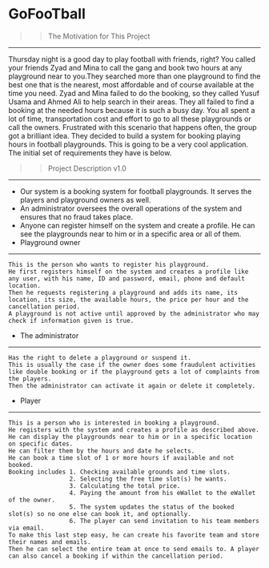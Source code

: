 # GoFooTball

>> The Motivation for This Project 
----------------------------------
Thursday night is a good day to play football with friends, right? You called your friends Zyad and Mina to call the gang and
book two hours at any playground near to you.They searched more than one playground to find the best one that is the nearest,
most affordable and of course available at the time you need. 
Zyad and Mina failed to do the booking, so they called Yusuf Usama and Ahmed Ali to help search in their areas. They all failed to find a booking at the needed hours
because it is such a busy day. You all spent a lot of time, transportation cost and effort to go to all these playgrounds or call the owners.
Frustrated with this scenario that happens often, the group got a brilliant idea. 
They decided to build a system for booking playing hours in football playgrounds. This is going to be a very cool application. The initial set of requirements they have is below.

>> Project Description v1.0
---------------------------
- Our system is a booking system for football playgrounds. It serves the players and playground owners as well. 
- An administrator oversees the overall operations of the system and ensures that no fraud takes place. 
- Anyone can register himself on the system and create a profile. He can see the playgrounds near to him or in a specific area or all of them. 
- Playground owner
*******************
    This is the person who wants to register his playground. 
    He first registers himself on the system and creates a profile like any user, with his name, ID and password, email, phone and default location.
    Then he requests registering a playground and adds its name, its location, its size, the available hours, the price per hour and the cancellation period.
    A playground is not active until approved by the administrator who may check if information given is true.
 - The administrator
 ******************* 
    Has the right to delete a playground or suspend it.
    This is usually the case if the owner does some fraudulent activities like double booking or if the playground gets a lot of complaints from the players. 
    Then the administrator can activate it again or delete it completely.    
 - Player
 ******** 
    This is a person who is interested in booking a playground.
    He registers with the system and creates a profile as described above. 
    He can display the playgrounds near to him or in a specific location on specific dates. 
    He can filter them by the hours and date he selects. 
    He can book a time slot of 1 or more hours if available and not booked. 
    Booking includes 1. Checking available grounds and time slots. 
                     2. Selecting the free time slot(s) he wants. 
                     3. Calculating the total price. 
                     4. Paying the amount from his eWallet to the eWallet of the owner. 
                     5. The system updates the status of the booked slot(s) so no one else can book it, and optionally. 
                     6. The player can send invitation to his team members via email. 
    To make this last step easy, he can create his favorite team and store their names and emails. 
    Then he can select the entire team at once to send emails to. A player can also cancel a booking if within the cancellation period. 
